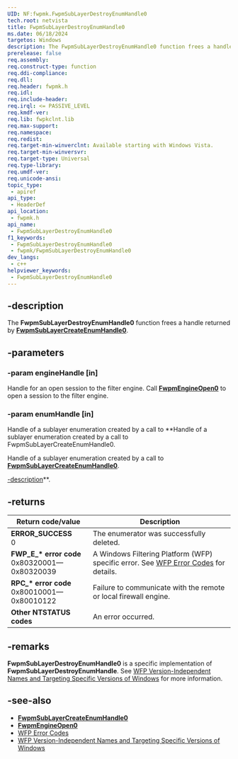 ```yaml
---
UID: NF:fwpmk.FwpmSubLayerDestroyEnumHandle0
tech.root: netvista
title: FwpmSubLayerDestroyEnumHandle0
ms.date: 06/18/2024
targetos: Windows
description: The FwpmSubLayerDestroyEnumHandle0 function frees a handle returned by FwpmSubLayerCreateEnumHandle0.
prerelease: false
req.assembly: 
req.construct-type: function
req.ddi-compliance: 
req.dll: 
req.header: fwpmk.h
req.idl: 
req.include-header: 
req.irql: <= PASSIVE_LEVEL
req.kmdf-ver: 
req.lib: fwpkclnt.lib
req.max-support: 
req.namespace: 
req.redist: 
req.target-min-winverclnt: Available starting with Windows Vista.
req.target-min-winversvr: 
req.target-type: Universal
req.type-library: 
req.umdf-ver: 
req.unicode-ansi: 
topic_type:
 - apiref
api_type:
 - HeaderDef
api_location:
 - fwpmk.h
api_name:
 - FwpmSubLayerDestroyEnumHandle0
f1_keywords:
 - FwpmSubLayerDestroyEnumHandle0
 - fwpmk/FwpmSubLayerDestroyEnumHandle0
dev_langs:
 - c++
helpviewer_keywords:
 - FwpmSubLayerDestroyEnumHandle0
---
```


## -description

The **FwpmSubLayerDestroyEnumHandle0** function frees a handle returned by **[FwpmSubLayerCreateEnumHandle0](nf-fwpmk-fwpmsublayercreateenumhandle0.md)**.

## -parameters

### -param engineHandle [in]

Handle for an open session to the filter engine. Call **[FwpmEngineOpen0](nf-fwpmk-fwpmengineopen0.md)** to open a session to the filter engine.

### -param enumHandle [in]

Handle of a sublayer enumeration created by a call to **Handle of a sublayer enumeration created by a call to FwpmSubLayerCreateEnumHandle0.

Handle of a sublayer enumeration created by a call to **[FwpmSubLayerCreateEnumHandle0](nf-fwpmk-fwpmsublayercreateenumhandle0.md)**.

[-description](nf-fwpmk-fwpmsublayercreateenumhandle0.md)**.

## -returns

| Return code/value | Description |
|---|---|
| **ERROR_SUCCESS**<br>0 | The enumerator was successfully deleted. |
| **FWP_E_\* error code**<br>0x80320001—0x80320039 | A Windows Filtering Platform (WFP) specific error. See [WFP Error Codes](/windows/win32/fwp/wfp-error-codes) for details. |
| **RPC_\* error code**<br>0x80010001—0x80010122 | Failure to communicate with the remote or local firewall engine. |
| **Other NTSTATUS codes** | An error occurred. |

## -remarks

**FwpmSubLayerDestroyEnumHandle0** is a specific implementation of **FwpmSubLayerDestroyEnumHandle**. See [WFP Version-Independent Names and Targeting Specific Versions of Windows](/windows/desktop/FWP/wfp-version-independent-names-and-targeting-specific-versions-of-windows) for more information.

## -see-also

- **[FwpmSubLayerCreateEnumHandle0](nf-fwpmk-fwpmsublayercreateenumhandle0.md)**
- **[FwpmEngineOpen0](nf-fwpmk-fwpmengineopen0.md)**
- [WFP Error Codes](/windows/win32/fwp/wfp-error-codes)
- [WFP Version-Independent Names and Targeting Specific Versions of Windows](/windows/desktop/FWP/wfp-version-independent-names-and-targeting-specific-versions-of-windows)
